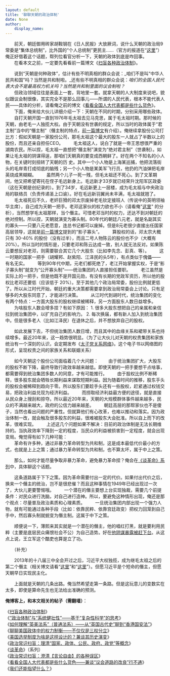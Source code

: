 ```yaml
---
layout: default
title: '聊聊天朝的政治体制'
date: None
author:
    display_name: 
---
```


  
　　前天，朝廷御用砖家胡鞍钢在《日人民报》大放厥词，说什么天朝的政治局9常委是“集体总统制”，比外国的“个人总统制”更民主......（官方的报道在“[这里](http://opinion.huanqiu.com/1152/2012-07/2877106.html)”）俺正好借着这个话题，帮列位看官分析一下，天朝的政体到底是咋回事。  
　　在看本文之前，一定要先看看前一篇博文《[扫盲各种政治体制](https://program-think.blogspot.com/2012/07/form-of-government.html)》。  
  
　　说到“天朝是何种政体”，估计有些不明真相的群众会说：_咱们不是叫“中华人民共和国”吗？当然是共和制啦。_还有些不明真相的群众会说：_咱们的全国人民代表大会不是最高权力机关吗？当然是共和制里面的议会制啦？_  
　　但政治领域往往是表面上一套，背地里一套。就拿天朝的人大制度来说吧，貌似跟议会制很像，其实完全不是那么回事儿——所谓的人民代表，根本不能代表人民——具体的分析，请看俺之前的博文《[看看全国人大代表都是些什么货色](https://program-think.blogspot.com/2012/03/national-people-congress.html)》。 　　下面，俺来给大伙儿详细介绍一下：天朝在不同的时期，分别采用哪些政体。  
　　自打天朝开国一直到1976年毛太祖去见马克思，属于毛太祖时期。那时候的天朝，由老毛一人独揽大权。由于天朝没有世袭的规定，所以当时的政体属于“君主制”当中的“僭主制”（僭主制的特点，[前一篇博文](https://program-think.blogspot.com/2012/07/form-of-government.html)有介绍）。俺继续拿股份公司打比方：假如天朝是一家股份公司，那毛太祖这个最大的股东一人就占了半数以上的股份，而且还亲自担任CEO。 　　毛太祖这人，说白了就是一帝王思想很严重的湖南农民。所以捏，毛太祖一直想把“僭主制”演变为“绝对君主制”（世袭制）。如果让毛太祖的阴谋得逞，那咱们天朝真的要变成西朝鲜了。好在两个不知名的小人物，在关键时刻扭转了天朝的历 史。其中一个小人物是上海某巡捕，他把流落街头的毛岸青打成彻底的脑残；另一个小人物是某美军飞行员，他扔的汽油弹把毛岸英烧成黑糊糊。 　　虽然两个儿子一死一残，但毛太祖还不死心。到了文革期间，他又把希望寄托在侄子毛远新身上。毛远新才33岁就已经荣升沈阳军区政委（这在天朝是创纪录的）。到了34岁，毛远新更上一层楼，成为毛太祖与中央政治局的联络员（负责传递圣上口谕）。好在毛远新羽翼尚未丰满，毛太祖就翘了。  
　　毛太祖死后不久，老奸巨猾的邓太宗废掉老毛钦定接班人（传说中的英明领袖华主席），自己成为天朝一把手。老邓这家伙的权力欲也不小（请看俺"[这里](https://program-think.blogspot.com/2011/06/june-fourth-incident-2.html)" 的分析），当然想学毛太祖那样，当个僭主。可惜老邓当时的权力，还达不到对朝廷的绝对控制。所以捏，天朝就演变为寡头制。80年代的朝廷八元老，就是名副其实的寡头——只要八元老愿意，连总书记都可以废掉。但是8元老很少直接出任国家高层领导，这就是[前一篇博文](https://program-think.blogspot.com/2012/07/form-of-government.html)提到的“影子寡头”。 　　算股权的话，邓太宗大概只有 30-40% 的股份（没有过半），而且二号人物陈云的股份也不少（大概有 20%）。所以当时的情形是，只要老邓和陈云达成一致，别人就无法反对。如果陈云要想反对老邓，则需要联合其它几个大股东（比如李先念、彭真、等）。 　　这一时期的国家一把手（胡耀邦、赵紫阳、江泽民的头5年），有点类似于傀儡——有名无实。 　　等到90年代中期，元老们都死绝了，老江开始掌握实权，于是“影子寡头制”就变为“公开寡头制”——统治集团的人直接担任要职。 　　老江虽然是实际上的一把手，但是他既不是开国元勋，有没有长期的党政军资历，所以他的股权比老邓还要低（应该低于 20%）。至于其他几个政治局常委，股份比例就更低了。所以从江时代开始，朝廷的重大决策都需要拿到政治局常委会上讨论。只有足够多的大股东同意了，才能进行决策。 　　从江时代到胡时代，统治集团的变化有两个特点：一方面大股东的股权继续被稀释，另一方面股东人数日益增多。 　　为啥股东人数会增多捏？有如下原因： 1. 很多大股东想把自己的亲属和亲信拉到统治集团中，以扩充自己的影响力。 2. 每次换届，都有新人加入到统治集团中。但是很多老人（比如江泽民）在退休之后，并不想放弃自己的股权。

　　如此发展下去，不但统治集团人数日增，而且其中的血缘关系和裙带关系也持续增多。最近20年来，这一趋势很明显。（为了让大伙儿对天朝的权贵集团和家族统治有一个深刻的认识，会定期发布《[太子党关系网络](https://program-think.blogspot.com/2015/02/Princelings.html)》。这个电子书以网络图的形式，呈现权贵之间的家族关系和联姻关系）

　　如今天朝这个股份公司面临着几个大问题： 　　由于统治集团扩大，大股东的股权不断下降，最终导致行政效率越来越低。即使天朝的一把手要想干点啥事，都需要得到统治集团多数人的同意，才有可能推行。 　　由于股权比例不断稀释，很多股东就会牺牲长期利益来谋取短期利益。因为随着时间的推移，股东手头的股权会被稀释到趋向于零。所以股东们要趁手头还有一些股权，赶紧通过权钱交易，把政治利益兑现为经济利益。 　　而捞取经济利益最方便的途径，就是直接从民众身上搜刮和掠夺。所以最近20年来，天朝的大规模群体事件越来越多，民众的不满越来越大，政府的公信力越来越差。 　　朝廷高层的那帮家伙也不是傻子，当然也看出问题的严重性。但就算他们有心改革，也难以推动和落实。因为政治体制一改，就会触及很多股东的利益，很难被股东大会批准。所以自上而下的改革，很难实现。 　　上述这几个问题如果不解决：目前的政治体制是无法长期维持的。当执政效率下降到一定的程度，当民众的利益被损害到一定程度，就会出现变局。俺觉得有如下几种可能：  
　　革命有许多种，通过非暴力革命转型为共和制，这是成本最低代价最小的方式，也就是上上之策；通过暴力革命转型为共和制，也不算太坏，属于中上之策。

　　那么，如何才能尽量争取非暴力革命，避免暴力革命捏？俺会在[《谈革命》系列](https://program-think.blogspot.com/2011/12/revolution-0.html)中，具体聊这个话题。

　　这条道路属于下下之策。因为革命需要付出一定的代价。如果付出代价之后，换来一个僭主的统治，岂不是很悲催？而且这种事情在1949年已经出现过一次了，大伙儿更要警惕哦。 　　一个潜在的僭主要想上台实现独裁，需要几个前提条件：对民众进行洗脑，对自己进行造神。所以，要避免这种情形出现，俺还是那个观点：尽量普及政治素质和心理素质。 　　一旦统治集团内部出现一个强力人物，就有可能通过各种手段（比如：依靠民粹、依靠宫廷政变）把权力回笼到自己手中，然后寡头制就蜕变为僭主制。这属于中下之策。

　　顺便说一下，薄熙来其实就是一个潜在的僭主，他的唱红打黑，就是要利用民粹（主要是底层民众痛恨社会不公）为自己造势。好在[他阴谋暴露被赶下台](https://program-think.blogspot.com/2012/04/bo-xilai-purged-from-party-posts.html)。从这点上说，王立军这个酷吏也算是立了功。

　　（补充）

　　2013年的十八届三中全会开过之后，习近平大权独揽，成为继毛太祖之后的第二个僭主（相关博文请看“[这里](https://program-think.blogspot.com/2013/11/cpc-third-plenary-session.html)”和“[这里](https://program-think.blogspot.com/2013/11/weekly-share-58.html)”）。但愿习近平是个短命的僭主，但愿天朝早日实现民主化。

　　上面就是天朝的几条出路。俺当然希望走第一条路。但是这玩意儿的变数实在太多，即使是算命先生也无法给出准确的预测。

**俺博客上，和本文相关的帖子（需翻墙）**：

  
《[扫盲各种政治体制](https://program-think.blogspot.com/2012/07/form-of-government.html)》  
《[“政治体制”与“系统健壮性”——基于“复杂性科学”的思考](https://program-think.blogspot.com/2020/04/Government-and-System-Robustness.html)》  
《[如何理解“英美法系”（普通法系）——从“英国古代史”聊到“香港国安法”](https://program-think.blogspot.com/2020/06/Common-Law.html)》  
《[聊聊美国政体中的权力制衡——不仅仅是三权分立](https://program-think.blogspot.com/2016/06/USA-Separation-of-Powers-with-Balances.html)》  
《[美国选举制度为啥是这样设计的？兼谈其历史演变](https://program-think.blogspot.com/2016/11/USA-Elections.html)》  
《[政治常识扫盲：理清“国家、政体、公民、政府、政党”等概念](https://program-think.blogspot.com/2013/12/political-concepts-state-citizenship-etc.html)》  
《[谈革命](https://program-think.blogspot.com/2011/12/revolution-0.html)》（系列）  
《[政治常识扫盲：澄清【言论自由】的各种误区](https://program-think.blogspot.com/2014/02/freedom-of-speech.html)》  
《[看看全国人大代表都是些什么货色——兼谈“议会道路的改良”行不通](https://program-think.blogspot.com/2012/03/national-people-congress.html)》  
《[我们还能指望什么？](https://program-think.blogspot.com/2011/01/what-we-can-depend-on.html)》

